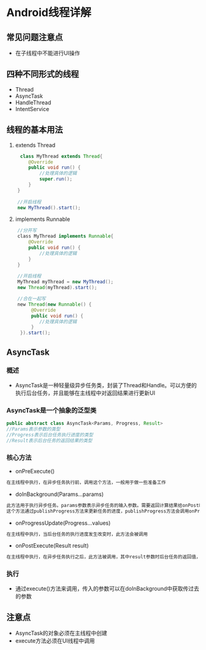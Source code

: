 # Android线程详解

## 常见问题注意点
* 在子线程中不能进行UI操作

## 四种不同形式的线程
* Thread
* AsyncTask
* HandleThread
* IntentService

## 线程的基本用法
1. extends Thread
```java
     class MyThread extends Thread{
        @Override
        public void run() {
            //处理具体的逻辑
            super.run();
        }
    }
    
    //开启线程
    new MyThread().start();
```
2. implements Runnable
```java
    //分开写
    class MyThread implements Runnable{
        @Override
        public void run() {
            //处理具体的逻辑
        }
    }
    
    //开启线程
    MyThread myThread = new MyThread();
    new Thread(myThread).start();
```
```java
    //合在一起写
    new Thread(new Runnable() {
         @Override
         public void run() {
            //处理具体的逻辑     
         }
     }).start();
```

## AsyncTask
### 概述
* AsyncTask是一种轻量级异步任务类，封装了Thread和Handle。可以方便的执行后台任务，并且能够在主线程中对返回结果进行更新UI
### AsyncTask是一个抽象的泛型类
```java
public abstract class AsyncTask<Params, Progress, Result>
//Params表示参数的类型
//Progress表示后台任务执行进度的类型
//Result表示后台任务的返回结果的类型
```
### 核心方法
* onPreExecute()
```java
在主线程中执行，在异步任务执行前，调用这个方法，一般用于做一些准备工作
```
* doInBackground(Params...params)
```java
此方法用于执行异步任务。params参数表示异步任务的输入参数。需要返回计算结果给onPostExecute()方法。
这个方法通过publishProgress方法来更新任务的进度，publishProgress方法会调用onProgressUpdate方法
```
* onProgressUpdate(Progress...values)
```java
在主线程中执行，当后台任务的执行进度发生改变时，此方法会被调用
```
* onPostExecute(Result result)
```java
在主线程中执行，在异步任务执行之后，此方法被调用，其中result参数时后台任务的返回值，即doInBackground的返回值
```
### 执行
* 通过execute()方法来调用，传入的参数可以在doInBackground中获取传过去的参数

## 注意点
* AsyncTask的对象必须在主线程中创建
* execute方法必须在UI线程中调用



